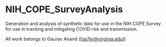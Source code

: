 # NIH_COPE_SurveyAnalysis
Generation and analysis of synthetic data for use in the NIH COPE Survey for use in tracking and mitigating COVID risk and transmission.

All work belongs to Gaurav Anand ([ga7er@virginia.edu])